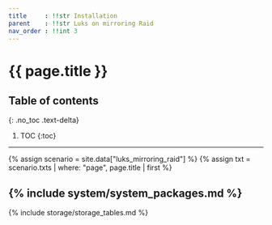 ```yaml
---
title     : !!str Installation
parent    : !!str Luks on mirroring Raid
nav_order : !!int 3
---
```


# {{ page.title }}

## Table of contents
{: .no_toc .text-delta}

1. TOC
{:toc}

---

{% assign scenario = site.data["luks_mirroring_raid"] %}
{% assign txt = scenario.txts | where: "page", page.title | first %}

{% include system/system_packages.md %}
---
{% include storage/storage_tables.md %}
